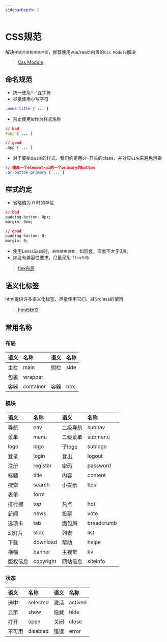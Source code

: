 ```yaml
---
sidebarDepth: 2
---
```


# CSS规范

解决`样式污染和样式冲突`，推荐使用vue/react内置的`Css Module`解决

> [Css Module](https://github.com/css-modules/css-modules)

## 命名规范

* 统一使用`"-"`连字符
* 尽量使用小写字符

```css
.news-title { ... }
```
* 禁止使用id作为样式名称

```css
// bad
#app { ... }

// good
.app { ... }
```
* 对于要`覆盖ui库`的样式，我们约定用`or-`开头的class，并对应`ui名`来避免污染

```css
// 覆盖一个element-ui的一个primary的button
.or-button-primary { ... }
```

## 样式约定

* 省略值为 0 时的单位

```css
// bad
padding-bottom: 0px;
margin: 0em;

// good
padding-bottom: 0;
margin: 0;
```
* 使用Less/Sass时，`避免使用嵌套`，如嵌套，深度不大于3层。
* 如没有兼容性要求，尽量采用 `flex布局`

> [flex布局](http://www.ruanyifeng.com/blog/2015/07/flex-grammar.html)

## 语义化标签

html提供许多语义化标签，尽量使用它们，减少class的使用

> [html5标签](https://developer.mozilla.org/zh-CN/docs/Web/Guide/HTML/HTML5/HTML5_element_list)

## 常用名称

### 布局
|语义|名称|语义|名称
|:-|:-|:-|:-
|主栏|main|侧栏|side
|包裹|wrapper|
|容器|container|容器|box

### 模块
|语义|名称|语义|名称
|:-|:-|:-|:-
|导航|nav|二级导航|subnav
|菜单|menu|二级菜单|submenu
|logo|logo|子logo|sublogo
|登录|login|登出|logout
|注册|register|密码|password
|标题|title|内容|content
|搜索|search|小提示|tips
|表单|form
|排行榜|top|热点|hot
|新闻|news|投票|vote
|选项卡|tab|面包屑|breadcrumb
|幻灯片|slide|列表|list
|下载|download|帮助|helpe
|横幅|banner|主视觉|kv
|版权信息|copyright|网站信息|siteinfo

### 状态
|语义|名称|语义|名称
|:-|:-|:-|:-
|选中|selected|激活|actived
|显示|show|隐藏|hide
|打开|open|关闭|close
|不可用|disabled|错误|error